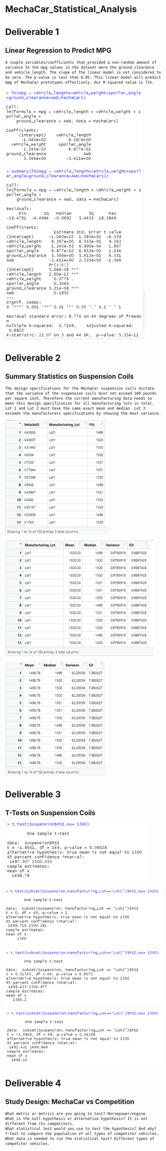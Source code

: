 # MechaCar_Statistical_Analysis

# Deliverable 1

## Linear Regression to Predict MPG
	A couple variables/coefficients that provided a non-random amount of variance to the mpg values in the dataset were the ground_clearance and vehicle_length. The slope of the linear model is not considered to be zero. The p-value is less than 0.05. This linear model will predict mpg of MechaCar prototypes effectively. Our R-squared value is 71%.


![](Resources/images/deliverable1-1.png)

![](Resources/images/deliverable1-2.png)

# Deliverable 2

## Summary Statistics on Suspension Coils
    The design specifications for the MechaCar suspension coils dictate that the variance of the suspension coils must not exceed 100 pounds per square inch. Therefore the current manufacturing data needs to meet this design specification for all manufacturing lots in total. Lot 1 and Lot 2 must have the same exact mean and median. Lot 3 exceeds the manufacturers specifications by showing the most variance.

![](Resources/images/deliverable2.png)

![](Resources/images/deliverable2_lotsummary.png)

![](Resources/images/deliverable2_summarize.png)



# Deliverable 3
## T-Tests on Suspension Coils

![](Resources/images/deliverable3.png)

![](Resources/images/deliverable3-1.png)

![](Resources/images/deliverable3-2.png)

![](Resources/images/deliverable3-3.png)


# Deliverable 4
## Study Design: MechaCar vs Competition
	What metric or metrics are you going to test? Horsepower/engine
	What is the null hypothesis or alternative hypothesis? It is not different from its competitors.
	What statistical test would you use to test the hypothesis? And why? T-test to compare the population of all types of competitor vehicles.
	What data is needed to run the statistical test? Different types of competitor vehicles. 
